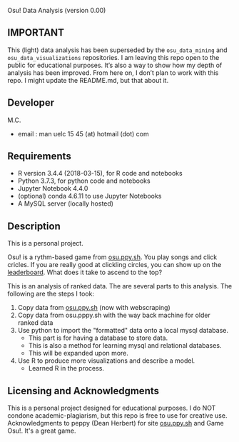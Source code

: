 Osu! Data Analysis (version 0.00)

IMPORTANT 
----------------------------------------------------------------

This (light) data analysis has been superseded by the `osu_data_mining` and `osu_data_visualizations` repositories. I am leaving this repo open to the public for educational purposes. It’s also a way to show how my depth of analysis has been improved. From here on, I don’t plan to work with this repo. I might update the README.md, but that about it.  

Developer
----------------------------------------------------------------
M.C. 
- email : man uelc 15 45 (at) hotmail (dot) com

Requirements
----------------------------------------------------------------
- R version 3.4.4 (2018-03-15), for R code and notebooks
- Python 3.7.3, for python code and notebooks
- Jupyter Notebook 4.4.0
- (optional) conda 4.6.11 to use Jupyter Notebooks
- A MySQL server (locally hosted)
 

Description
----------------------------------------------------------------
This is a personal project.

Osu! is a rythm-based game from [osu.ppy.sh](https://osu.ppy.sh/home). You play songs and click cricles. If you are really good at clickling circles, you can show up on the [leaderboard](https://osu.ppy.sh/rankings/osu/performance). What does it take to ascend to the top?

This is an analysis of ranked data. The are several parts to this analysis. The following are the steps I took:
1. Copy data from [osu.ppy.sh](https://osu.ppy.sh/rankings/osu/performance) (now with webscraping)
2. Copy data from osu.pppy.sh with the way back machine for older ranked data
3. Use python to import the "formatted" data onto a local mysql database. 
	- This part is for having a database to store data. 
	- This is also a method for learning mysql and relational databases. 
	- This will be expanded upon more. 
4. Use R to produce more visualizations and describe a model. 
	- Learned R in the process.


Licensing and Acknowledgments 
----------------------------------------------------------------
This is a personal project designed for educational purposes. I do NOT condone academic-plagiarism, but this repo is free to use for creative use.
Acknowledgments to peppy (Dean Herbert) for site [osu.ppy.sh](https://osu.ppy.sh/home) and Game Osu!. It's a great game. 

